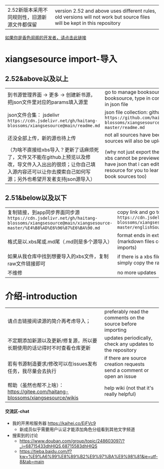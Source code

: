 |||
|--|--|
|2.52新版本采用不同规则性，旧源新源文件都保留|version 2.52 and above uses different rules, old versions will not work but source files will be kept in this repository|

[如果你是香色闺阁的开发者，请点击此链接](https://github.com/haitang-blossoms/xiangsesource/blob/main/%E8%87%B4%E5%BC%80%E5%8F%91%E8%80%85%E7%9A%84%E4%B8%80%E4%BA%9B.md)

# xiangsesource import-导入

## 2.52&above以及以上
|||
|--|--|
|到书源管理界面 -> 更多 -> 创建新书源，把json文件里对应的params填入源里|go to manage booksources -> more -> create booksource, type in corresponding params given in json file|
|json文件合集： jsdelivr `https://cdn.jsdelivr.net/gh/haitang-blossoms/xiangsesource@main/readme.md`|json file collection: github `https://github.com/haitang-blossoms/xiangsesource/blob/main/xiangsesource-master/readme.md`|
|还没全部上传，新的源也待上传|not all sources have been uploaded yet, new sources will also be uploaded|
|（为啥不直接给xbs导入？更新了话麻烦死了，文件又不能在github上预览以及修改，导文件入入出出的很烦；让你自己填入源内容还可以让你去摸索自己如何写源；另外也希望开发者支持json源导入）|(why not just export the xbs files? unfortunately xbs cannot be previewed on github so i'd rather have json that i can edit; it would be a great resource for you to learn how to write your own book sources too)|

## 2.51&below以及以下
|||
|--|--|
|复制链接，到app同步界面同步源`https://cdn.jsdelivr.net/gh/haitang-blossoms/xiangsesource@main/xiangsesource-master/%E4%B8%AD%E6%96%87%E6%BA%90.md`|copy link and go to app source sync page `https://cdn.jsdelivr.net/gh/haitang-blossoms/xiangsesource@main/xiangsesource-master/englishSource.md`|
|格式是以.xbs尾或.md尾（.md则是多个源导入）|format ends in extensions .xbs or .md (markdown files contain multiple source imports)|
|如果从我仓库中找到想要导入的xbs文件，复制raw文件链接即可|if there is a xbs file not listed in the .md, simply copy the raw file link and import|
|不维修|no more updates|

# 介绍-introduction
|||
|--|--|
|请点击链接阅读源的简介再考虑导入；|preferably read the comments on the source before importing|
|不定期添加新源以及更新/修复源，所以要长期使用的话记得时不时查看仓库更新|updates periodically, check any updates to the repository|
|若有书源制造要求/修改可以在issues发布任务，我尽量会去执行|if there are source creation requests send a comment or open an issue|
|帮助（虽然也帮不上啥）： https://gitee.com/haitang-blossoms/xiangsesource/wikis|help wiki (not that it's really helpful)|

#### 交流区-chat

- 我的开黑啦服务器 https://kaihei.co/EjFVc9
  - 新成员似乎需要用户认证才能添加角色分组看到其他文字频道
- 搜索到的讨论
  - https://www.douban.com/group/topic/248603097/?_i=68715433dhHlQS,68715583dhHlQS
  - https://tieba.baidu.com/f?kw=%E9%A6%99%E8%89%B2%E9%97%BA%E9%98%81&ie=utf-8&tab=main
